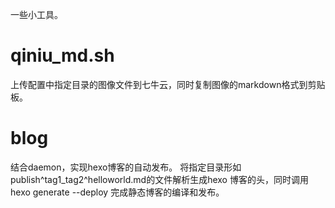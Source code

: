 一些小工具。

# qiniu_md.sh
上传配置中指定目录的图像文件到七牛云，同时复制图像的markdown格式到剪贴板。

# blog
结合daemon，实现hexo博客的自动发布。
将指定目录形如 publish^tag1_tag2^helloworld.md的文件解析生成hexo 博客的头，同时调用hexo generate --deploy 完成静态博客的编译和发布。
